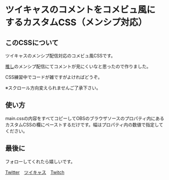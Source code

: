 # ツイキャスのコメントをコメビュ風にするカスタムCSS（メンシプ対応）



## このCSSについて
ツイキャスのメンシプ配信対応のコメビュ風CSSです。

[推し](https://twitcasting.tv/c:gomikuzunokiwami)のメンシプ配信にてコメントが見にくいなと思ったので作りました。

CSS練習中でコードが雑ですがよければどうぞ。

※スクロール方向変えられませんご了承下さい。

## 使い方

main.cssの内容をすべてコピーしてOBSのブラウザソースのプロパティ内にあるカスタムCSSの欄にペーストするだけです。幅はプロパティ内の数値で指定してください。

## 最後に
フォローしてくれたら嬉しいです。

[Twitter](https://twitter.com/mahiro7429)　[ツイキャス](https://twitcasting.tv/mahiro7429)　[Twitch](https://www.twitch.tv/mahiro7429)